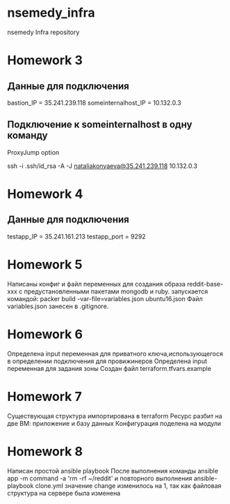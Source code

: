 # nsemedy_infra
nsemedy Infra repository

# Homework 3
## Данные для подключения

bastion_IP = 35.241.239.118
someinternalhost_IP = 10.132.0.3

## Подключение к someinternalhost в одну команду
ProxyJump option

ssh -i .ssh/id_rsa -A -J nataliakonyaeva@35.241.239.118 10.132.0.3

# Homework 4
## Данные для подключения
testapp_IP = 35.241.161.213
testapp_port = 9292

# Homework 5
Написаны конфиг и файл переменных для создания образа reddit-base-xxx с предустановленными пакетами mongodb и ruby. запускается командой:
packer build -var-file=variables.json ubuntu16.json
Файл variables.json занесен в .gitignore.

# Homework 6
Определена input переменная для приватного ключа,использующегося в определении подключения для
провижинеров
Определена input переменная для задания зоны
Создан файл terraform.tfvars.example

# Homework 7
Существующая структура импортирована в terraform
Ресурс разбит на две ВМ: приложение и базу данных
Конфигурация поделена на модули

# Homework 8
Написан простой ansible playbook
После выполнения команды 
ansible app -m command -a 'rm -rf ~/reddit'
и повторного выполнения ansible-playbook clone.yml значение change изменилось на 1, так как файловая структура на сервере была изменена

